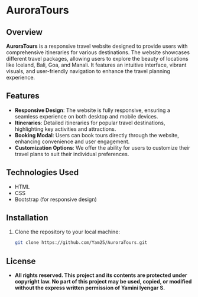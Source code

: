 # AuroraTours

## Overview

**AuroraTours** is a responsive travel website designed to provide users with comprehensive itineraries for various destinations. The website showcases different travel packages, allowing users to explore the beauty of locations like Iceland, Bali, Goa, and Manali. It features an intuitive interface, vibrant visuals, and user-friendly navigation to enhance the travel planning experience.

## Features

- **Responsive Design**: The website is fully responsive, ensuring a seamless experience on both desktop and mobile devices.
- **Itineraries**: Detailed itineraries for popular travel destinations, highlighting key activities and attractions.
- **Booking Modal**: Users can book tours directly through the website, enhancing convenience and user engagement.
- **Customization Options**: We offer the ability for users to customize their travel plans to suit their individual preferences.

## Technologies Used

- HTML
- CSS
- Bootstrap (for responsive design)

## Installation

1. Clone the repository to your local machine:
   ```bash
   git clone https://github.com/Yam25/AuroraTours.git

## License

- **All rights reserved. This project and its contents are protected under copyright law. No part of this project may be used, copied, or modified without the express written permission of
  Yamini Iyengar S.**



